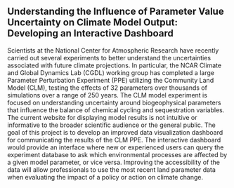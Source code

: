 ## Understanding the Influence of Parameter Value Uncertainty on Climate Model Output: Developing an Interactive Dashboard


Scientists at the National Center for Atmospheric Research have recently carried out several experiments to better understand the uncertainties associated with future climate projections. In particular, the NCAR Climate and Global Dynamics Lab (CGDL) working group has completed a large Parameter Perturbation Experiment (PPE) utilizing the Community Land Model (CLM), testing the effects of 32 parameters over thousands of simulations over a range of 250 years. The CLM model experiment is focused on understanding uncertainty around biogeophysical parameters that influence the balance of chemical cycling and sequestration variables. The current website for displaying model results is not intuitive or informative to the broader scientific audience or the general public. The goal of this project is to develop an improved data visualization dashboard for communicating the results of the CLM PPE. The interactive dashboard would provide an interface where new or experienced users can query the experiment database to ask which environmental processes are affected by a given model parameter, or vice versa. Improving the accessibility of the data will allow professionals to use the most recent land parameter data when evaluating the impact of a policy or action on climate change. 

